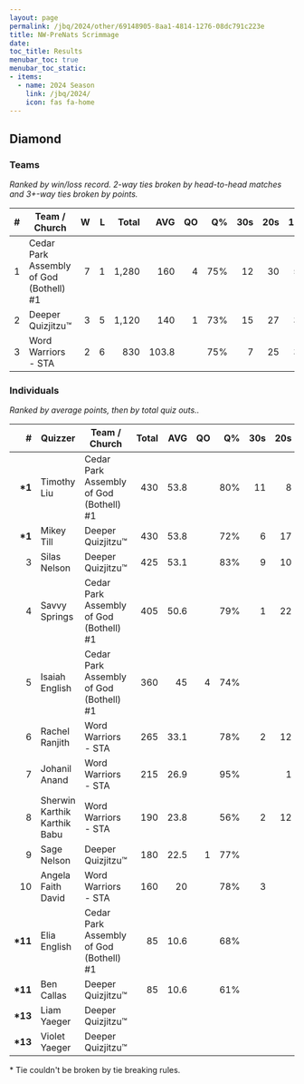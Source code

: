 ```yaml
---
layout: page
permalink: /jbq/2024/other/69148905-8aa1-4814-1276-08dc791c223e
title: NW-PreNats Scrimmage
date: 
toc_title: Results
menubar_toc: true
menubar_toc_static:
- items:
  - name: 2024 Season
    link: /jbq/2024/
    icon: fas fa-home
---
```



## Diamond

### Teams

*Ranked by win/loss record. 2-way ties broken by head-to-head matches and 3+-way ties broken by points.*

| # | Team / Church | W | L | Total | AVG | QO | Q% | 30s | 20s | 10s |
|--:|---|--:|--:|--:|--:|--:|--:|--:|--:|--:|
| 1 | Cedar Park Assembly of God (Bothell) #1 | 7 | 1 | 1,280 | 160 | 4 | 75% | 12 | 30 | 53 |
| 2 | Deeper Quizjitzu™ | 3 | 5 | 1,120 | 140 | 1 | 73% | 15 | 27 | 34 |
| 3 | Word Warriors - STA | 2 | 6 | 830 | 103.8 |  | 75% | 7 | 25 | 32 |

### Individuals

*Ranked by average points, then by total quiz outs..*

| # | Quizzer | Team / Church | Total | AVG | QO | Q% | 30s | 20s | 10s |
|--:|---|---|--:|--:|--:|--:|--:|--:|--:|
| **\*1** | Timothy Liu | Cedar Park Assembly of God (Bothell) #1 | 430 | 53.8 |  | 80% | 11 | 8 | 1 |
| **\*1** | Mikey Till | Deeper Quizjitzu™ | 430 | 53.8 |  | 72% | 6 | 17 |  |
| 3 | Silas Nelson | Deeper Quizjitzu™ | 425 | 53.1 |  | 83% | 9 | 10 |  |
| 4 | Savvy Springs | Cedar Park Assembly of God (Bothell) #1 | 405 | 50.6 |  | 79% | 1 | 22 |  |
| 5 | Isaiah English | Cedar Park Assembly of God (Bothell) #1 | 360 | 45 | 4 | 74% |  |  | 39 |
| 6 | Rachel Ranjith | Word Warriors - STA | 265 | 33.1 |  | 78% | 2 | 12 |  |
| 7 | Johanil Anand | Word Warriors - STA | 215 | 26.9 |  | 95% |  | 1 | 20 |
| 8 | Sherwin Karthik Karthik Babu | Word Warriors - STA | 190 | 23.8 |  | 56% | 2 | 12 | 1 |
| 9 | Sage Nelson | Deeper Quizjitzu™ | 180 | 22.5 | 1 | 77% |  |  | 20 |
| 10 | Angela Faith David | Word Warriors - STA | 160 | 20 |  | 78% | 3 |  | 11 |
| **\*11** | Elia English | Cedar Park Assembly of God (Bothell) #1 | 85 | 10.6 |  | 68% |  |  | 13 |
| **\*11** | Ben Callas | Deeper Quizjitzu™ | 85 | 10.6 |  | 61% |  |  | 14 |
| **\*13** | Liam Yaeger | Deeper Quizjitzu™ |  |  |  |  |  |  |  |
| **\*13** | Violet Yaeger | Deeper Quizjitzu™ |  |  |  |  |  |  |  |

\* Tie couldn't be broken by tie breaking rules.

